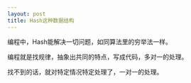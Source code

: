 ```yaml
---
layout: post
title: Hash这种数据结构
---
```


编程中，Hash能解决一切问题，如同算法里的穷举法一样。

编程就是找规律，抽象出共同的特点，写成代码，多对一的处理。

找不到的话，就对特定情况特定处理了，一对一的处理。
